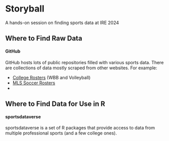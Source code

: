 # Storyball
A hands-on session on finding sports data at IRE 2024

## Where to Find Raw Data

#### GitHub

GitHub hosts lots of public repositories filled with various sports data. There are collections of data mostly scraped from other websites. For example:

* [College Rosters](https://github.com/Sports-Roster-Data/) (WBB and Volleyball)
* [MLS Soccer Rosters](https://utdata.github.io/mls-roster-profiles/)
* 

## Where to Find Data for Use in R

#### sportsdataverse

sportsdataverse is a set of R packages that provide access to data from multiple professional sports (and a few college ones).

